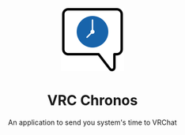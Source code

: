 <div align="center">
  <img width="128" src="./logo.svg">
  <h1 align="center">VRC Chronos</h1>
  An application to send you system's time to VRChat
</div>
